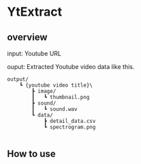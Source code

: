 # YtExtract

## overview

input: Youtube URL

ouput: Extracted Youtube video data like this.

```
output/
    ┗ {youtube video title}\
        ┣ image/
        ┃   ┗ thumbnail.png
        ┣ sound/
        ┃   ┗ sound.wav
        ┗ data/
            ┣ detail_data.csv
            ┗ spectrogram.png
        
```

## How to use


